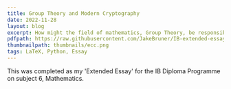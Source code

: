 ```yaml
---
title: Group Theory and Modern Cryptography
date: 2022-11-28
layout: blog
excerpt: How might the field of mathematics, Group Theory, be responsible for many of the cryptographic advancements in the past decades? What the heck are elliptic curves?
pdfpath: https://raw.githubusercontent.com/JakeBruner/IB-extended-essay/a44889c5a7ca061ded58bdf13c2da36116688efb/short%20version/ee.pdf
thumbnailpath: thumbnails/ecc.png
tags: LaTeX, Python, Essay
---
```


This was completed as my 'Extended Essay' for the IB Diploma Programme on subject 6, Mathematics.